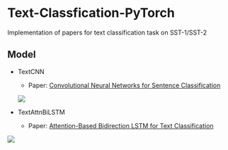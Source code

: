 # Text-Classfication-PyTorch

Implementation of papers for text classification task on SST-1/SST-2

## Model

* TextCNN
  
  * Paper: [Convolutional Neural Networks for Sentence Classification](https://www.aclweb.org/anthology/D14-1181)
  
  ![](https://ws1.sinaimg.cn/large/72cf269fly1g6229o5a47j20m609c74t.jpg)
  
* TextAttnBiLSTM
  
  * Paper: [Attention-Based Bidirection LSTM for Text Classification](https://www.aclweb.org/anthology/P16-2034)

![](https://ws1.sinaimg.cn/large/72cf269fly1g622af7rxij20la0axq3g.jpg)


